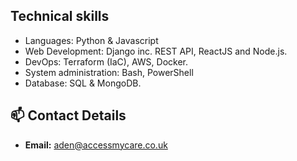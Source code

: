 ## Technical skills

- Languages: Python & Javascript
- Web Development: Django inc. REST API, ReactJS and Node.js.
- DevOps: Terraform (IaC), AWS, Docker.
- System administration: Bash, PowerShell
- Database: SQL & MongoDB.

## 📫 Contact Details

- **Email:** aden@accessmycare.co.uk
